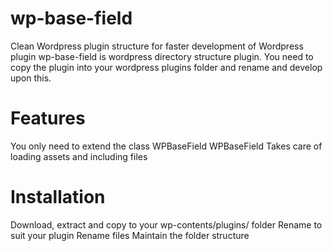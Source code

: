 # wp-base-field
Clean Wordpress plugin structure for faster development of Wordpress plugin
wp-base-field is wordpress directory structure plugin. 
You need to copy the plugin into your wordpress plugins folder and rename and develop upon this.
# Features
You only need to extend the class WPBaseField
WPBaseField Takes care of loading assets and including files

# Installation
Download, extract and copy to your wp-contents/plugins/ folder
Rename to suit your plugin 
Rename files
Maintain the folder structure



